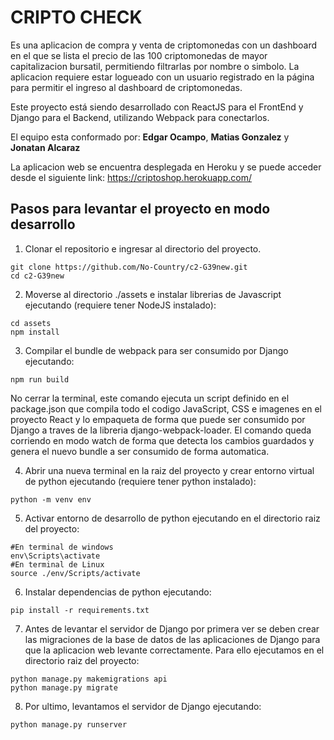 # CRIPTO CHECK

Es una aplicacion de compra y venta de criptomonedas con un dashboard en el que se lista el precio de las 100 criptomonedas de mayor capitalizacion bursatil, permitiendo filtrarlas por nombre o simbolo.
La aplicacion requiere estar logueado con un usuario registrado en la página para permitir el ingreso al dashboard de criptomonedas.

Este proyecto está siendo desarrollado con ReactJS para el FrontEnd y Django para el Backend, utilizando Webpack para conectarlos.

El equipo esta conformado por:
**Edgar Ocampo**, **Matias Gonzalez** y **Jonatan Alcaraz**

La aplicacion web se encuentra desplegada en Heroku y se puede acceder desde el siguiente link:
https://criptoshop.herokuapp.com/

## Pasos para levantar el proyecto en modo desarrollo

1. Clonar el repositorio e ingresar al directorio del proyecto.
```
git clone https://github.com/No-Country/c2-G39new.git
cd c2-G39new
```
2. Moverse al directorio ./assets e instalar librerias de Javascript ejecutando (requiere tener NodeJS instalado):
```
cd assets
npm install
```
3. Compilar el bundle de webpack para ser consumido por Django ejecutando:
```
npm run build
```
No cerrar la terminal, este comando ejecuta un script definido en el package.json que compila todo el codigo JavaScript, CSS e imagenes en el proyecto React y lo empaqueta de forma que puede ser consumido por Django a traves de la libreria django-webpack-loader. El comando queda corriendo en modo watch de forma que detecta los cambios guardados y genera el nuevo bundle a ser consumido de forma automatica. 

4. Abrir una nueva terminal en la raiz del proyecto y crear entorno virtual de python ejecutando (requiere tener python instalado):
```
python -m venv env
```

5. Activar entorno de desarrollo de python ejecutando en el directorio raiz del proyecto:
```
#En terminal de windows
env\Scripts\activate
#En terminal de Linux
source ./env/Scripts/activate
```

6. Instalar dependencias de python ejecutando:
```
pip install -r requirements.txt
```

7. Antes de levantar el servidor de Django por primera ver se deben crear las migraciones de la base de datos de las aplicaciones de Django para que la aplicacion web levante correctamente. Para ello ejecutamos en el directorio raiz del proyecto:
```
python manage.py makemigrations api
python manage.py migrate
```

8. Por ultimo, levantamos el servidor de Django ejecutando:
```
python manage.py runserver
```
